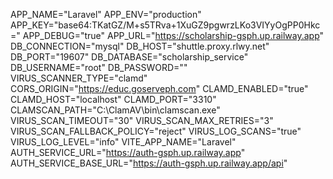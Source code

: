 APP_NAME="Laravel"
APP_ENV="production"
APP_KEY="base64:TKatGZ/M+s5TRva+1XuGZ9pgwrzLKo3VIYyOgPP0Hkc="
APP_DEBUG="true"
APP_URL="https://scholarship-gsph.up.railway.app"
DB_CONNECTION="mysql"
DB_HOST="shuttle.proxy.rlwy.net"
DB_PORT="19607"
DB_DATABASE="scholarship_service"
DB_USERNAME="root"
DB_PASSWORD=""
VIRUS_SCANNER_TYPE="clamd"
CORS_ORIGIN="https://educ.goserveph.com"
CLAMD_ENABLED="true"
CLAMD_HOST="localhost"
CLAMD_PORT="3310"
CLAMSCAN_PATH="C:\ClamAV\bin\clamscan.exe"
VIRUS_SCAN_TIMEOUT="30"
VIRUS_SCAN_MAX_RETRIES="3"
VIRUS_SCAN_FALLBACK_POLICY="reject"
VIRUS_LOG_SCANS="true"
VIRUS_LOG_LEVEL="info"
VITE_APP_NAME="Laravel"
AUTH_SERVICE_URL="https://auth-gsph.up.railway.app"
AUTH_SERVICE_BASE_URL="https://auth-gsph.up.railway.app/api"
